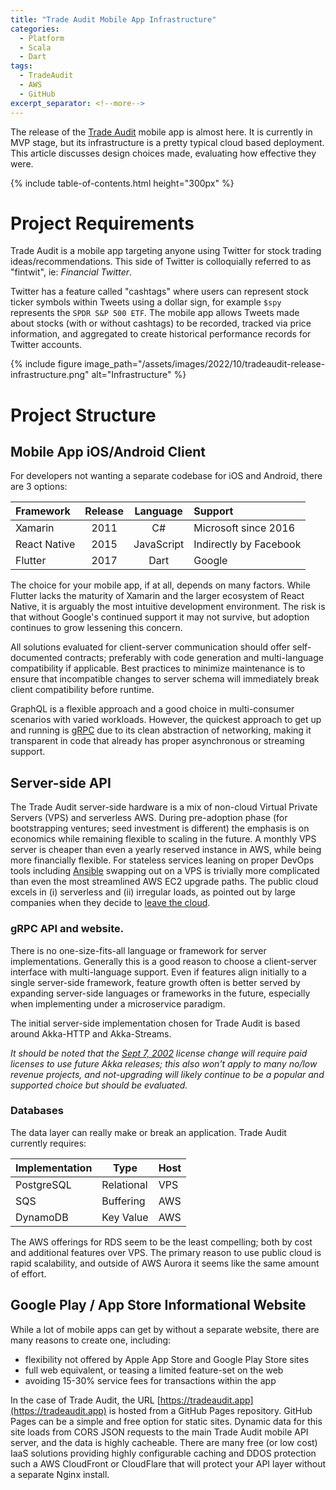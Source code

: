 ```yaml
---
title: "Trade Audit Mobile App Infrastructure"
categories:
  - Platform
  - Scala
  - Dart
tags:
  - TradeAudit
  - AWS
  - GitHub
excerpt_separator: <!--more-->
---
```


The release of the [Trade Audit](https://tradeaudit.app) mobile app is almost here. It is currently in MVP stage, but
its infrastructure is a pretty typical cloud based deployment. This article discusses design choices made, evaluating
how effective they were.<!--more-->

{% include table-of-contents.html height="300px" %}

# Project Requirements

Trade Audit is a mobile app targeting anyone using Twitter for stock trading ideas/recommendations.
This side of Twitter is colloquially referred to as "fintwit", ie: _Financial Twitter_.

Twitter has a feature called "cashtags" where users can represent stock ticker symbols within Tweets using a dollar
sign, for example `$spy` represents the `SPDR S&P 500 ETF`.
The mobile app allows Tweets made about stocks (with or without cashtags) to be recorded, tracked via price information,
and aggregated to create historical performance records for Twitter accounts.

{% include figure image_path="/assets/images/2022/10/tradeaudit-release-infrastructure.png" alt="Infrastructure" %}

# Project Structure

## Mobile App iOS/Android Client

For developers not wanting a separate codebase for iOS and Android, there are 3 options:

| Framework    | Release |  Language  | Support                |
|:-------------|:-------:|:----------:|:-----------------------|
| Xamarin      |  2011   |     C#     | Microsoft since 2016   |
| React Native |  2015   | JavaScript | Indirectly by Facebook |
| Flutter      |  2017   |    Dart    | Google                 |

The choice for your mobile app, if at all, depends on many factors. While Flutter lacks the maturity of Xamarin and the
larger ecosystem of React Native, it is arguably the most intuitive development environment. The risk is that without
Google's continued support it may not survive, but adoption continues to grow lessening this concern.

All solutions evaluated for client-server communication should offer self-documented contracts; preferably with code
generation and multi-language compatibility if applicable. Best practices to minimize maintenance is to ensure that
incompatible changes to server schema will immediately break client compatibility before runtime.

GraphQL is a flexible approach and a good choice in multi-consumer scenarios with varied workloads. However, the
quickest approach to get up and running is [gRPC](https://grpc.io/) due to its clean abstraction of networking, making
it transparent in code that already has proper asynchronous or streaming support.

## Server-side API

The Trade Audit server-side hardware is a mix of non-cloud Virtual Private Servers (VPS) and serverless AWS. During
pre-adoption phase (for bootstrapping ventures; seed investment is different) the emphasis is on economics while
remaining flexible to scaling in the future. A monthly VPS server is cheaper than even a yearly
reserved instance in AWS, while being more financially flexible. For stateless services leaning on proper DevOps tools
including [Ansible](https://www.ansible.com/) swapping out on a VPS is trivially more complicated than even the most
streamlined AWS EC2 upgrade paths. The public cloud excels in (i) serverless and (ii) irregular loads, as pointed out
by large companies when they decide
to [leave the cloud](https://world.hey.com/dhh/why-we-re-leaving-the-cloud-654b47e0).

### gRPC API and website.

There is no one-size-fits-all language or framework for server implementations. Generally this is a good reason to
choose a client-server interface with multi-language support. Even if features align initially to a single server-side
framework, feature growth often is better served by expanding server-side languages or frameworks in the future,
especially when implementing under a microservice paradigm.

The initial server-side implementation chosen for Trade Audit is based around Akka-HTTP and Akka-Streams.

_It should be noted that the [Sept 7, 2002](https://www.lightbend.com/blog/why-we-are-changing-the-license-for-akka)
license change will require paid licenses to use *future* Akka releases; this also won't apply to many no/low revenue
projects, and not-upgrading will likely continue to be a popular and supported choice but should be evaluated._

### Databases

The data layer can really make or break an application. Trade Audit currently requires:

| Implementation | Type       | Host |
|----------------|------------|------|
| PostgreSQL     | Relational | VPS  |
| SQS            | Buffering  | AWS  |
| DynamoDB       | Key Value  | AWS  |

The AWS offerings for RDS seem to be the least compelling; both by cost and additional features over VPS. The primary
reason to use public cloud is rapid scalability, and outside of AWS Aurora it seems like the same amount of effort.

## Google Play / App Store Informational Website

While a lot of mobile apps can get by without a separate website, there are many reasons to create one, including:

- flexibility not offered by Apple App Store and Google Play Store sites
- full web equivalent, or teasing a limited feature-set on the web
- avoiding 15-30% service fees for transactions within the app

In the case of Trade Audit, the URL [https://tradeaudit.app](https://tradeaudit.app) is hosted from a GitHub Pages
repository. GitHub Pages can be a simple and free option for static sites. Dynamic data for this site loads from CORS
JSON requests to the main Trade Audit mobile API server, and the data is highly cacheable. There are many free (or low
cost) IaaS solutions providing highly configurable caching and DDOS protection such a AWS CloudFront or CloudFlare that
will protect your API layer without a separate Nginx install.




